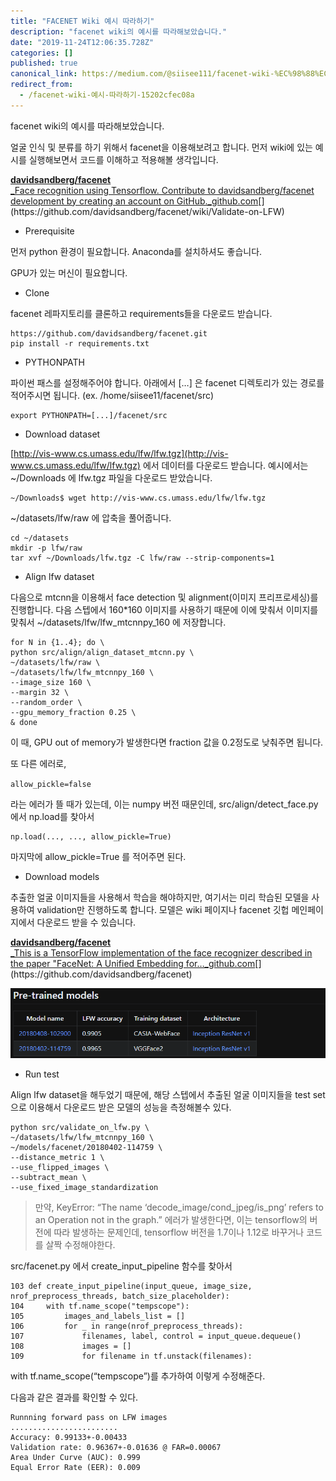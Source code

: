 ```yaml
---
title: "FACENET Wiki 예시 따라하기"
description: "facenet wiki의 예시를 따라해보았습니다."
date: "2019-11-24T12:06:35.728Z"
categories: []
published: true
canonical_link: https://medium.com/@siisee111/facenet-wiki-%EC%98%88%EC%8B%9C-%EB%94%B0%EB%9D%BC%ED%95%98%EA%B8%B0-15202cfec08a
redirect_from:
  - /facenet-wiki-예시-따라하기-15202cfec08a
---
```


facenet wiki의 예시를 따라해보았습니다.

얼굴 인식 및 분류를 하기 위해서 facenet을 이용해보려고 합니다. 먼저 wiki에 있는 예시를 실행해보면서 코드를 이해하고 적용해볼 생각입니다.

[**davidsandberg/facenet**  
_Face recognition using Tensorflow. Contribute to davidsandberg/facenet development by creating an account on GitHub._github.com](https://github.com/davidsandberg/facenet/wiki/Validate-on-LFW "https://github.com/davidsandberg/facenet/wiki/Validate-on-LFW")[](https://github.com/davidsandberg/facenet/wiki/Validate-on-LFW)

-   Prerequisite

먼저 python 환경이 필요합니다. Anaconda를 설치하셔도 좋습니다.

GPU가 있는 머신이 필요합니다.

-   Clone

facenet 레파지토리를 클론하고 requirements들을 다운로드 받습니다.

```
https://github.com/davidsandberg/facenet.git
pip install -r requirements.txt
```

-   PYTHONPATH

파이썬 패스를 설정해주어야 합니다. 아래에서 \[…\] 은 facenet 디렉토리가 있는 경로를 적어주시면 됩니다. (ex. /home/siisee11/facenet/src)

```
export PYTHONPATH=[...]/facenet/src
```

-   Download dataset

[http://vis-www.cs.umass.edu/lfw/lfw.tgz](http://vis-www.cs.umass.edu/lfw/lfw.tgz) 에서 데이터를 다운로드 받습니다. 예시에서는 ~/Downloads 에 lfw.tgz 파일을 다운로드 받았습니다.

```
~/Downloads$ wget http://vis-www.cs.umass.edu/lfw/lfw.tgz
```

~/datasets/lfw/raw 에 압축을 풀어줍니다.

```
cd ~/datasets
mkdir -p lfw/raw
tar xvf ~/Downloads/lfw.tgz -C lfw/raw --strip-components=1
```

-   Align lfw dataset

다음으로 mtcnn을 이용해서 face detection 및 alignment(이미지 프리프로세싱)를 진행합니다. 다음 스텝에서 160\*160 이미지를 사용하기 때문에 이에 맞춰서 이미지를 맞춰서 ~/datasets/lfw/lfw\_mtcnnpy\_160 에 저장합니다.

```
for N in {1..4}; do \
python src/align/align_dataset_mtcnn.py \
~/datasets/lfw/raw \
~/datasets/lfw/lfw_mtcnnpy_160 \
--image_size 160 \
--margin 32 \
--random_order \
--gpu_memory_fraction 0.25 \
& done
```

이 때, GPU out of memory가 발생한다면 fraction 값을 0.2정도로 낮춰주면 됩니다.

또 다른 에러로,

`allow_pickle=false`

라는 에러가 뜰 때가 있는데, 이는 numpy 버전 때문인데, src/align/detect\_face.py 에서 np.load를 찾아서

```
np.load(..., ..., allow_pickle=True)
```

마지막에 allow\_pickle=True 를 적어주면 된다.

-   Download models

추출한 얼굴 이미지들을 사용해서 학습을 해야하지만, 여기서는 미리 학습된 모델을 사용하여 validation만 진행하도록 합니다. 모델은 wiki 페이지나 facenet 깃헙 메인페이지에서 다운로드 받을 수 있습니다.

[**davidsandberg/facenet**  
_This is a TensorFlow implementation of the face recognizer described in the paper "FaceNet: A Unified Embedding for…_github.com](https://github.com/davidsandberg/facenet "https://github.com/davidsandberg/facenet")[](https://github.com/davidsandberg/facenet)

![모델명 클릭](./asset-1.png)

-   Run test

Align lfw dataset을 해두었기 때문에, 해당 스텝에서 추출된 얼굴 이미지들을 test set으로 이용해서 다운로드 받은 모델의 성능을 측정해볼수 있다.

```
python src/validate_on_lfw.py \
~/datasets/lfw/lfw_mtcnnpy_160 \
~/models/facenet/20180402-114759 \
--distance_metric 1 \
--use_flipped_images \
--subtract_mean \
--use_fixed_image_standardization
```

> 만약, KeyError: “The name ‘decode\_image/cond\_jpeg/is\_png’ refers to an Operation not in the graph.” 에러가 발생한다면, 이는 tensorflow의 버전에 따라 발생하는 문제인데, tensorflow 버전을 1.7이나 1.12로 바꾸거나 코드를 살짝 수정해야한다.

src/facenet.py 에서 create\_input\_pipeline 함수를 찾아서

```
103 def create_input_pipeline(input_queue, image_size, nrof_preprocess_threads, batch_size_placeholder):
104     with tf.name_scope("tempscope"):
105         images_and_labels_list = []
106         for _ in range(nrof_preprocess_threads):
107             filenames, label, control = input_queue.dequeue()
108             images = []
109             for filename in tf.unstack(filenames):
```

with tf.name\_scope(“tempscope”)를 추가하여 이렇게 수정해준다.

다음과 같은 결과를 확인할 수 있다.

```
Runnning forward pass on LFW images
........................
Accuracy: 0.99133+-0.00433
Validation rate: 0.96367+-0.01636 @ FAR=0.00067
Area Under Curve (AUC): 0.999
Equal Error Rate (EER): 0.009
```
